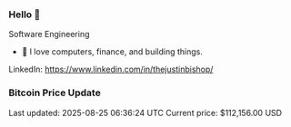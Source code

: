 ### Hello 🤙  

Software Engineering

- 🔭 I love computers, finance, and building things.
  
LinkedIn: https://www.linkedin.com/in/thejustinbishop/  





















































































































































































































































































































































































































































































































































































































































































































































































































































































































































































































### Bitcoin Price Update
Last updated: 2025-08-25 06:36:24 UTC
Current price: $112,156.00 USD
